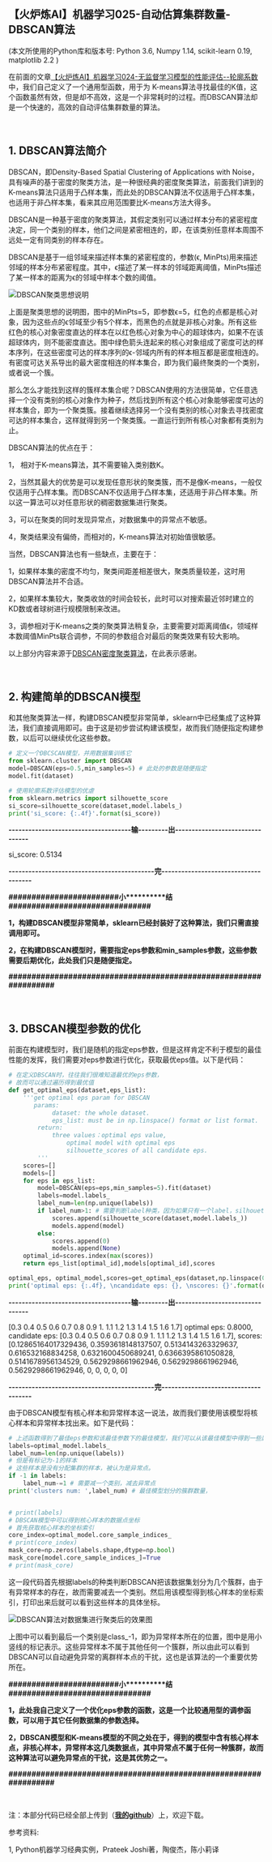 【火炉炼AI】机器学习025-自动估算集群数量-DBSCAN算法
-

(本文所使用的Python库和版本号: Python 3.6, Numpy 1.14, scikit-learn 0.19, matplotlib 2.2 )

在前面的文章[【火炉炼AI】机器学习024-无监督学习模型的性能评估--轮廓系数](https://juejin.im/post/5b8f3bd06fb9a019d53ea30a)中，我们自己定义了一个通用型函数，用于为 K-means算法寻找最佳的K值，这个函数虽然有效，但是却不高效，这是一个非常耗时的过程。而DBSCAN算法却是一个快速的，高效的自动评估集群数量的算法。

<br/>

## 1. DBSCAN算法简介

DBSCAN，即Density-Based Spatial Clustering of Applications with Noise，具有噪声的基于密度的聚类方法，是一种很经典的密度聚类算法，前面我们讲到的K-means算法只适用于凸样本集，而此处的DBSCAN算法不仅适用于凸样本集，也适用于非凸样本集，看来其应用范围要比K-means方法大得多。

DBSCAN是一种基于密度的聚类算法，其假定类别可以通过样本分布的紧密程度决定，同一个类别的样本，他们之间是紧密相连的，即，在该类别任意样本周围不远处一定有同类别的样本存在。

DBSCAN是基于一组邻域来描述样本集的紧密程度的，参数(ϵ, MinPts)用来描述邻域的样本分布紧密程度。其中，ϵ描述了某一样本的邻域距离阈值，MinPts描述了某一样本的距离为ϵ的邻域中样本个数的阈值。

![DBSCAN聚类思想说明](https://i.imgur.com/aCBG8jr.png)

上面是聚类思想的说明图，图中的MinPts=5，即参数ϵ=5，红色的点都是核心对象，因为这些点的ϵ邻域至少有5个样本，而黑色的点就是非核心对象。所有这些红色的核心对象密度直达的样本在以红色核心对象为中心的超球体内，如果不在该超球体内，则不能密度直达。图中绿色箭头连起来的核心对象组成了密度可达的样本序列，在这些密度可达的样本序列的ϵ-邻域内所有的样本相互都是密度相连的。有密度可达关系导出的最大密度相连的样本集合，即为我们最终聚类的一个类别，或者说一个簇。

那么怎么才能找到这样的簇样本集合呢？DBSCAN使用的方法很简单，它任意选择一个没有类别的核心对象作为种子，然后找到所有这个核心对象能够密度可达的样本集合，即为一个聚类簇。接着继续选择另一个没有类别的核心对象去寻找密度可达的样本集合，这样就得到另一个聚类簇。一直运行到所有核心对象都有类别为止。

DBSCAN算法的优点在于：

1， 相对于K-means算法，其不需要输入类别数K。

2，当然其最大的优势是可以发现任意形状的聚类簇，而不是像K-means，一般仅仅适用于凸样本集。而DBSCAN不仅适用于凸样本集，还适用于非凸样本集。所以这一算法可以对任意形状的稠密数据集进行聚类。

3，可以在聚类的同时发现异常点，对数据集中的异常点不敏感。

4，聚类结果没有偏倚，而相对的，K-means算法对初始值很敏感。

当然，DBSCAN算法也有一些缺点，主要在于：

1，如果样本集的密度不均匀，聚类间距差相差很大，聚类质量较差，这时用DBSCAN算法并不合适。

2，如果样本集较大，聚类收敛的时间会较长，此时可以对搜索最近邻时建立的KD数或者球树进行规模限制来改进。

3，调参相对于K-means之类的聚类算法稍复杂，主要需要对距离阈值ϵ，领域样本数阈值MinPts联合调参，不同的参数组合对最后的聚类效果有较大影响。

以上部分内容来源于[DBSCAN密度聚类算法](https://www.cnblogs.com/pinard/p/6208966.html)，在此表示感谢。

<br/>

## 2. 构建简单的DBSCAN模型

和其他聚类算法一样，构建DBSCAN模型非常简单，sklearn中已经集成了这种算法，我们直接调用即可。由于这是初步尝试构建该模型，故而我们随便指定构建参数，以后可以继续优化这些参数。

```Python
# 定义一个DBCSCAN模型，并用数据集训练它
from sklearn.cluster import DBSCAN
model=DBSCAN(eps=0.5,min_samples=5) # 此处的参数是随便指定
model.fit(dataset)
```

```Python
# 使用轮廓系数评估模型的优虐
from sklearn.metrics import silhouette_score
si_score=silhouette_score(dataset,model.labels_)
print('si_score: {:.4f}'.format(si_score))
```

**-------------------------------------输---------出--------------------------------**

si_score: 0.5134

**--------------------------------------------完-------------------------------------**

**\#\#\#\#\#\#\#\#\#\#\#\#\#\#\#\#\#\#\#\#\#\#\#\#小\*\*\*\*\*\*\*\*\*\*结\#\#\#\#\#\#\#\#\#\#\#\#\#\#\#\#\#\#\#\#\#\#\#\#\#\#\#\#\#\#\#**

**1，构建DBSCAN模型非常简单，sklearn已经封装好了这种算法，我们只需直接调用即可。**

**2，在构建DBSCAN模型时，需要指定eps参数和min_samples参数，这些参数需要后期优化，此处我们只是随便指定。**

**\#\#\#\#\#\#\#\#\#\#\#\#\#\#\#\#\#\#\#\#\#\#\#\#\#\#\#\#\#\#\#\#\#\#\#\#\#\#\#\#\#\#\#\#\#\#\#\#\#\#\#\#\#\#\#\#\#\#\#\#\#\#\#\#\#**

<br/>

## 3. DBSCAN模型参数的优化

前面在构建模型时，我们是随机的指定eps参数，但是这样肯定不利于模型的最佳性能的发挥，我们需要对eps参数进行优化，获取最优eps值。以下是代码：

```Python 
# 在定义DBSCAN时，往往我们很难知道最优的eps参数，
# 故而可以通过遍历得到最优值
def get_optimal_eps(dataset,eps_list):
    '''get optimal eps param for DBSCAN 
       params: 
            dataset: the whole dataset.
            eps_list: must be in np.linspace() format or list format.
        return:
            three values：optimal eps value, 
                optimal model with optimal eps
                silhouette_scores of all candidate eps.
        '''
    scores=[]
    models=[]
    for eps in eps_list:
        model=DBSCAN(eps=eps,min_samples=5).fit(dataset)
        labels=model.labels_
        label_num=len(np.unique(labels))
        if label_num>1: # 需要判断label种类，因为如果只有一个label，silhouette_score报错
            scores.append(silhouette_score(dataset,model.labels_))
            models.append(model)
        else:
            scores.append(0)
            models.append(None)
    optimal_id=scores.index(max(scores))
    return eps_list[optimal_id],models[optimal_id],scores
```

```Python 
optimal_eps, optimal_model,scores=get_optimal_eps(dataset,np.linspace(0.3, 1.7, num=15))
print('optimal eps: {:.4f}, \ncandidate eps: {}, \nscores: {}'.format(optimal_eps,np.linspace(0.3,1.7,15),scores))
```

**-------------------------------------输---------出--------------------------------**

[0.3 0.4 0.5 0.6 0.7 0.8 0.9 1.  1.1 1.2 1.3 1.4 1.5 1.6 1.7]
optimal eps: 0.8000, 
candidate eps: [0.3 0.4 0.5 0.6 0.7 0.8 0.9 1.  1.1 1.2 1.3 1.4 1.5 1.6 1.7], 
scores: [0.12865164017329436, 0.3593618148137507, 0.5134143263329637, 0.616532168834258, 0.6321600450689241, 0.6366395861050828, 0.5141678956134529, 0.5629298661962946, 0.5629298661962946, 0.5629298661962946, 0, 0, 0, 0, 0]

**--------------------------------------------完-------------------------------------**

由于DBSCAN模型有核心样本和异常样本这一说法，故而我们要使用该模型将核心样本和异常样本找出来。如下是代码：

```Python
# 上述函数得到了最佳eps参数和该最佳参数下的最佳模型，我们可以从该最佳模型中得到一些属性
labels=optimal_model.labels_
label_num=len(np.unique(labels))
# 但是有标记为-1的样本
# 这些样本是没有分配集群的样本，被认为是异常点。
if -1 in labels:
    label_num-=1 # 需要减一个类别，减去异常点
print('clusters num: ',label_num) # 最佳模型划分的簇群数量，


# print(labels)
# DBSCAN模型中可以得到核心样本的数据点坐标
# 首先获取核心样本的坐标索引
core_index=optimal_model.core_sample_indices_
# print(core_index)
mask_core=np.zeros(labels.shape,dtype=np.bool)
mask_core[model.core_sample_indices_]=True
# print(mask_core)
```

这一段代码首先根据labels的种类判断DBSCAN把该数据集划分为几个簇群，由于有异常样本的存在，故而需要减去一个类别。然后用该模型得到核心样本的坐标索引，打印出来后就可以看到这些样本的具体坐标。

![DBSCAN算法对数据集进行聚类后的效果图](https://i.imgur.com/9DwaZAi.png)

上图中可以看到最后一个类别是class_-1，即为异常样本所在的位置，图中是用小竖线的标记表示。这些异常样本不属于其他任何一个簇群，所以由此可以看到DBSCAN可以自动避免异常的离群样本点的干扰，这也是该算法的一个重要优势所在。


**\#\#\#\#\#\#\#\#\#\#\#\#\#\#\#\#\#\#\#\#\#\#\#\#小\*\*\*\*\*\*\*\*\*\*结\#\#\#\#\#\#\#\#\#\#\#\#\#\#\#\#\#\#\#\#\#\#\#\#\#\#\#\#\#\#\#**

**1，此处我自己定义了一个优化eps参数的函数，这是一个比较通用型的调参函数，可以用于其它任何数据集的参数选择。**

**2，DBSCAN模型和K-means模型的不同之处在于，得到的模型中含有核心样本点，非核心样本，异常样本这几类数据点，其中异常点不属于任何一种簇群，故而这种算法可以避免异常点的干扰，这是其优势之一。**

**\#\#\#\#\#\#\#\#\#\#\#\#\#\#\#\#\#\#\#\#\#\#\#\#\#\#\#\#\#\#\#\#\#\#\#\#\#\#\#\#\#\#\#\#\#\#\#\#\#\#\#\#\#\#\#\#\#\#\#\#\#\#\#\#\#**


<br/>

注：本部分代码已经全部上传到（[**我的github**](https://github.com/RayDean/MachineLearning)）上，欢迎下载。

参考资料:

1, Python机器学习经典实例，Prateek Joshi著，陶俊杰，陈小莉译
